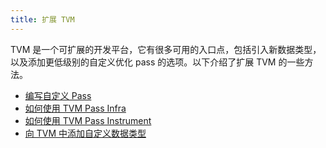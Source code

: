 ```yaml
---
title: 扩展 TVM
---
```


TVM 是一个可扩展的开发平台，它有很多可用的入口点，包括引入新数据类型，以及添加更低级别的自定义优化 pass 的选项。以下介绍了扩展 TVM 的一些方法。

* [编写自定义 Pass](writing_pass)
* [如何使用 TVM Pass Infra](pass_infra)
* [如何使用 TVM Pass Instrument](pass_instrument)
* [向 TVM 中添加自定义数据类型](datatypes)